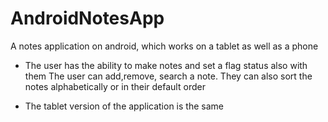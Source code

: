# AndroidNotesApp
A notes application on android, which works on a tablet as well as a phone

- The user has the ability to make notes and set a flag status also with them
The user can add,remove, search a note. They can also sort the notes alphabetically
or in their default order

- The tablet version of the application is the same
